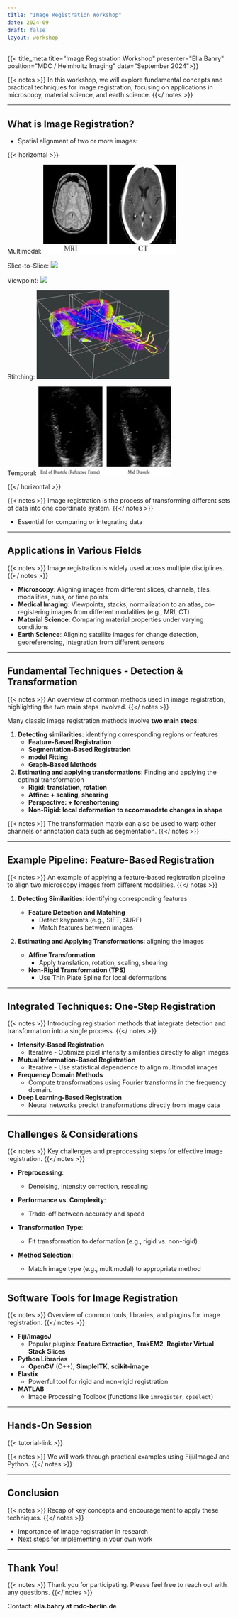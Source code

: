 ```yaml
---
title: "Image Registration Workshop"
date: 2024-09
draft: false
layout: workshop
---
```


{{< title_meta title="Image Registration Workshop" presenter="Ella Bahry" position="MDC / Helmholtz Imaging" date="September 2024">}}

{{< notes >}}
In this workshop, we will explore fundamental concepts and practical techniques for image registration, focusing on applications in microscopy, material science, and earth science.
{{</ notes >}}

---

## What is Image Registration?

- Spatial alignment of two or more images:

{{< horizontal >}}

Multimodal:
![](img/multimodal.jpg)

Slice-to-Slice:
![](img/slice_to_slice.png)  

Viewpoint:
![](img/coregistration.png)

Stitching:
![](img/stitching.jpg)

Temporal:
![](img/timesteps.jpg)

{{</ horizontal >}}

{{< notes >}}
Image registration is the process of transforming different sets of data into one coordinate system.
{{</ notes >}}

- Essential for comparing or integrating data

---

## Applications in Various Fields

{{< notes >}}
Image registration is widely used across multiple disciplines.
{{</ notes >}}

- **Microscopy**: Aligning images from different slices, channels, tiles, modalities, runs, or time points
- **Medical Imaging**: Viewpoints, stacks, normalization to an atlas, co-registering images from different modalities (e.g., MRI, CT)
- **Material Science**: Comparing material properties under varying conditions
- **Earth Science**: Aligning satellite images for change detection, georeferencing, integration from different sensors

---

## Fundamental Techniques - Detection & Transformation

{{< notes >}}
 An overview of common methods used in image registration, highlighting the two main steps involved.
{{</ notes >}}

Many classic image registration methods involve **two main steps**:
1. **Detecting similarities**: identifying corresponding regions or features 
   - **Feature-Based Registration**
   - **Segmentation-Based Registration**
   - **model Fitting**
   - **Graph-Based Methods**
2. **Estimating and applying transformations**: Finding and applying the optimal transformation
   - **Rigid: translation, rotation**
   - **Affine: + scaling, shearing**
   - **Perspective: + foreshortening**
   - **Non-Rigid: local deformation to accommodate changes in shape**

{{< notes >}}
The transformation matrix can also be used to warp other channels or annotation data such as segmentation. 
{{</ notes >}}

---

## Example Pipeline: Feature-Based Registration

{{< notes >}}
An example of applying a feature-based registration pipeline to align two microscopy images from different modalities.
{{</ notes >}}

1. **Detecting Similarities**: identifying corresponding features
   - **Feature Detection and Matching**
     - Detect keypoints (e.g., SIFT, SURF)
     - Match features between images

2. **Estimating and Applying Transformations**: aligning the images
   - **Affine Transformation**
     - Apply translation, rotation, scaling, shearing
   - **Non-Rigid Transformation (TPS)**
     - Use Thin Plate Spline for local deformations

---

## Integrated Techniques: One-Step Registration

{{< notes >}}
Introducing registration methods that integrate detection and transformation into a single process.
{{</ notes >}}

- **Intensity-Based Registration**
  - Iterative - Optimize pixel intensity similarities directly to align images
- **Mutual Information-Based Registration**
  - Iterative - Use statistical dependence to align multimodal images
- **Frequency Domain Methods**
  - Compute transformations using Fourier transforms in the frequency domain.
- **Deep Learning-Based Registration**
  - Neural networks predict transformations directly from image data

---

## Challenges & Considerations

{{< notes >}}
Key challenges and preprocessing steps for effective image registration.
{{</ notes >}}

- **Preprocessing**:
  - Denoising, intensity correction, rescaling

- **Performance vs. Complexity**:
  - Trade-off between accuracy and speed

- **Transformation Type**:
  - Fit transformation to deformation (e.g., rigid vs. non-rigid)

- **Method Selection**:
  - Match image type (e.g., multimodal) to appropriate method

---

## Software Tools for Image Registration

{{< notes >}}
Overview of common tools, libraries, and plugins for image registration.
{{</ notes >}}

- **Fiji/ImageJ**
  - Popular plugins: **Feature Extraction**, **TrakEM2**, **Register Virtual Stack Slices**
- **Python Libraries**
  - **OpenCV** (C++), **SimpleITK**, **scikit-image**
- **Elastix**
  - Powerful tool for rigid and non-rigid registration
- **MATLAB**
  - Image Processing Toolbox (functions like `imregister`, `cpselect`)

---

## Hands-On Session

{{< tutorial-link >}}

{{< notes >}}
We will work through practical examples using Fiji/ImageJ and Python.
{{</ notes >}}

---

## Conclusion

{{< notes >}}
Recap of key concepts and encouragement to apply these techniques.
{{</ notes >}}

- Importance of image registration in research
- Next steps for implementing in your own work

---

## Thank You!

{{< notes >}}
Thank you for participating. Please feel free to reach out with any questions.
{{</ notes >}}

Contact: **ella.bahry at mdc-berlin.de**

